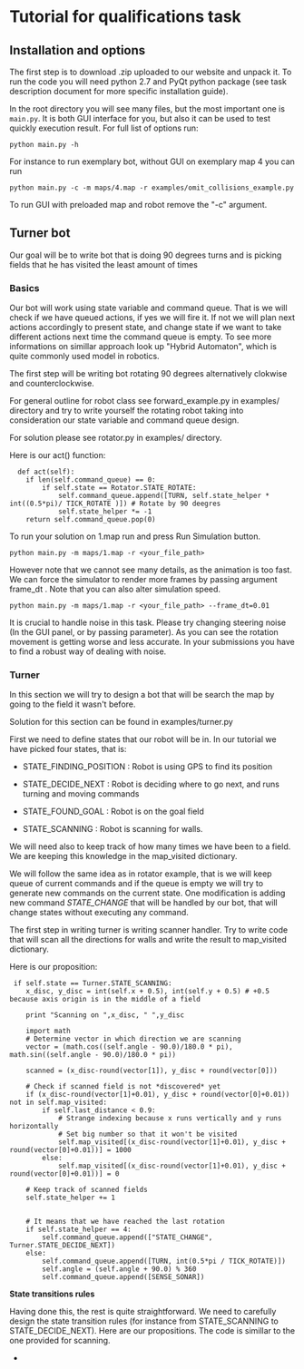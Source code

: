 # Tutorial for qualifications task

## Installation and options

The first step is to download .zip uploaded to our website and unpack it. To run
the code you will need python 2.7 and PyQt python package (see task description
document for more specific installation guide).

In the root directory
you will see many files, but the most important one is ``main.py``. It is both GUI interface
for you, but also it can be used to test quickly execution result. For full list of options run:

``python main.py -h``

For instance to run exemplary bot, without GUI on exemplary map 4 you can run

``python main.py -c -m maps/4.map -r examples/omit_collisions_example.py``

To run GUI with preloaded map and robot remove the "-c" argument.


## Turner bot ##

Our goal will be to write bot that is doing 90 degrees turns and is picking fields
that he has visited the least amount of times

### Basics

Our bot will work using state variable and command queue. That is we will check if we have queued
actions, if yes we will fire it. If not we will plan next actions accordingly to present state,
and change state if we want to take different actions next time the command queue is empty. To 
see more informations on simillar approach look up "Hybrid Automaton", which is quite commonly
used model in robotics.

The first step will be writing bot rotating 90 degrees alternatively clokwise and counterclockwise.

For general outline for robot class see forward_example.py in examples/ directory and try to write 
yourself the rotating robot taking into consideration our state variable and command queue design.

For solution please see rotator.py in examples/ directory.

Here is our act() function:


      def act(self):
        if len(self.command_queue) == 0:
            if self.state == Rotator.STATE_ROTATE:
                self.command_queue.append([TURN, self.state_helper * int((0.5*pi)/ TICK_ROTATE )]) # Rotate by 90 deegres
                self.state_helper *= -1
        return self.command_queue.pop(0)

To run your solution on 1.map run and press Run Simulation button.

``python main.py -m maps/1.map -r <your_file_path>``

However note that we cannot see many details, as the animation is too fast. We can force the simulator to render more frames by
passing argument frame_dt . Note that you can also alter simulation speed.

``python main.py -m maps/1.map -r <your_file_path> --frame_dt=0.01``

It is crucial to handle noise in this task. Please try changing steering noise (In the GUI panel, or by passing parameter).
As you can see the rotation movement is getting worse and less accurate. In your submissions you have to find
a robust way of dealing with noise.

### Turner

In this section we will try to design a bot that will be search the map by going to the field it wasn't before.

Solution for this section can be found in examples/turner.py

First we need to define states that our robot will be in. In our tutorial we have picked four states, that is:

  * STATE_FINDING_POSITION : Robot is using GPS to find its position

  * STATE_DECIDE_NEXT : Robot is deciding where to go next, and runs turning and moving commands

  * STATE_FOUND_GOAL : Robot is on the goal field

  * STATE_SCANNING : Robot is scanning for walls.

We will need also to keep track of how many times we have been to a field. We are keeping this
knowledge in the map_visited dictionary.

We will follow the same idea as in rotator example, that is we will keep queue of current commands and
if the queue is empty we will try to generate new commands on the current state. One modification is
adding new command *STATE_CHANGE* that will be handled by our bot, that will change states without executing
any command.

The first step in writing turner is writing scanner handler. Try to write code that will scan all the
directions for walls and write the result to map_visited dictionary.

Here is our proposition:

     if self.state == Turner.STATE_SCANNING:
        x_disc, y_disc = int(self.x + 0.5), int(self.y + 0.5) # +0.5 because axis origin is in the middle of a field

        print "Scanning on ",x_disc, " ",y_disc

        import math
        # Determine vector in which direction we are scanning
        vector = (math.cos((self.angle - 90.0)/180.0 * pi), math.sin((self.angle - 90.0)/180.0 * pi))

        scanned = (x_disc-round(vector[1]), y_disc + round(vector[0]))

        # Check if scanned field is not *discovered* yet
        if (x_disc-round(vector[1]+0.01), y_disc + round(vector[0]+0.01)) not in self.map_visited:
            if self.last_distance < 0.9:
                # Strange indexing because x runs vertically and y runs horizontally
                # Set big number so that it won't be visited
                self.map_visited[(x_disc-round(vector[1]+0.01), y_disc + round(vector[0]+0.01))] = 1000
            else:
                self.map_visited[(x_disc-round(vector[1]+0.01), y_disc + round(vector[0]+0.01))] = 0

        # Keep track of scanned fields
        self.state_helper += 1


        # It means that we have reached the last rotation
        if self.state_helper == 4:
            self.command_queue.append(["STATE_CHANGE", Turner.STATE_DECIDE_NEXT])
        else:
            self.command_queue.append([TURN, int(0.5*pi / TICK_ROTATE)])
            self.angle = (self.angle + 90.0) % 360
            self.command_queue.append([SENSE_SONAR])

**State transitions rules**

Having done this, the rest is quite straightforward. We need to carefully design the state transition rules (for instance
from STATE_SCANNING to STATE_DECIDE_NEXT). Here are our propositions. The code is simillar to the one provided for scanning.

* 


